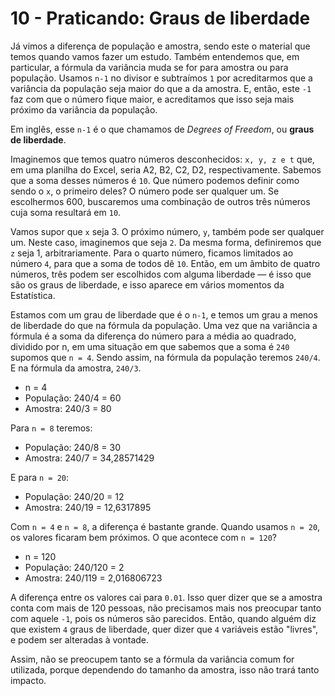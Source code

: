 # 10 - Praticando: Graus de liberdade

Já vimos a diferença de população e amostra, sendo este o material que temos quando vamos fazer um estudo. Também entendemos que, em particular, a fórmula da variância muda se for para amostra ou para população. Usamos `n-1` no divisor e subtraímos `1` por acreditarmos que a variância da população seja maior do que a da amostra. E, então, este `-1` faz com que o número fique maior, e acreditamos que isso seja mais próximo da variância da população.

Em inglês, esse `n-1` é o que chamamos de *Degrees of Freedom*, ou **graus de liberdade**.

Imaginemos que temos quatro números desconhecidos: `x, y, z e t` que, em uma planilha do Excel, seria A2, B2, C2, D2, respectivamente. Sabemos que a soma desses números é `10`. Que número podemos definir como sendo o `x`, o primeiro deles? O número pode ser qualquer um. Se escolhermos 600, buscaremos uma combinação de outros três números cuja soma resultará em `10`.

Vamos supor que `x` seja 3. O próximo número, `y`, também pode ser qualquer um. Neste caso, imaginemos que seja `2`. Da mesma forma, definiremos que `z` seja 1, arbitrariamente. Para o quarto número, ficamos limitados ao número `4`, para que a soma de todos dê `10`. Então, em um âmbito de quatro números, três podem ser escolhidos com alguma liberdade — é isso que são os graus de liberdade, e isso aparece em vários momentos da Estatística.

Estamos com um grau de liberdade que é o `n-1`, e temos um grau a menos de liberdade do que na fórmula da população. Uma vez que na variância a fórmula é a soma da diferença do número para a média ao quadrado, dividido por n, em uma situação em que sabemos que a soma é `240` supomos que `n = 4`. Sendo assim, na fórmula da população teremos `240/4`. E na fórmula da amostra, `240/3`.

* n = 4
* População: 240/4 = 60
* Amostra: 240/3 = 80

Para `n = 8` teremos:

* População: 240/8 = 30
* Amostra: 240/7 = 34,28571429

E para `n = 20`:

* População: 240/20 = 12
* Amostra: 240/19 = 12,6317895

Com `n = 4` e `n = 8`, a diferença é bastante grande. Quando usamos `n = 20`, os valores ficaram bem próximos. O que acontece com `n = 120`?

* n = 120
* População: 240/120 = 2
* Amostra: 240/119 = 2,016806723

A diferença entre os valores cai para `0.01`. Isso quer dizer que se a amostra conta com mais de 120 pessoas, não precisamos mais nos preocupar tanto com aquele `-1`, pois os números são parecidos. Então, quando alguém diz que existem `4` graus de liberdade, quer dizer que `4` variáveis estão "livres", e podem ser alteradas à vontade.

Assim, não se preocupem tanto se a fórmula da variância comum for utilizada, porque dependendo do tamanho da amostra, isso não trará tanto impacto.
